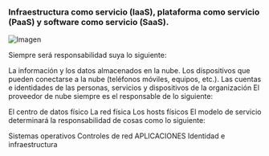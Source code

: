### Infraestructura como servicio (IaaS), plataforma como servicio (PaaS) y software como servicio (SaaS). 
![Imagen](https://i.postimg.cc/mDTt4Rbq/Captura-de-pantalla-2022-11-16-193209.jpg)

Siempre será responsabilidad suya lo siguiente:

La información y los datos almacenados en la nube.
Los dispositivos que pueden conectarse a la nube (teléfonos móviles, equipos, etc.).
Las cuentas e identidades de las personas, servicios y dispositivos de la organización
El proveedor de nube siempre es el responsable de lo siguiente:

El centro de datos físico
La red física
Los hosts físicos
El modelo de servicio determinará la responsabilidad de cosas como lo siguiente:

Sistemas operativos
Controles de red
APLICACIONES
Identidad e infraestructura